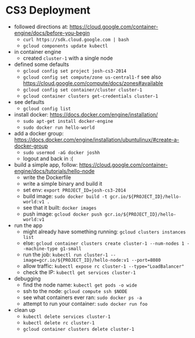# CS3 Deployment

* followed directions at:
https://cloud.google.com/container-engine/docs/before-you-begin
  * `curl https://sdk.cloud.google.com | bash`
  * `gcloud components update kubectl`
* in container engine
  * created `cluster-1` with a single node
* defined some defaults
  * `gcloud config set project josh-cs3-2014`
  * `gcloud config set compute/zone us-central1-f` see also
    https://cloud.google.com/compute/docs/zones#available
  * `gcloud config set container/cluster cluster-1`
  * `gcloud container clusters get-credentials cluster-1`
* see defaults
  * `gcloud config list`
* install docker: https://docs.docker.com/engine/installation/
  * `sudo apt-get install docker-engine`
  * `sudo docker run hello-world`
* add a docker group:
  https://docs.docker.com/engine/installation/ubuntulinux/#create-a-docker-group
  * `sudo usermod -aG docker joshh`
  * logout and back in :(
* build a simple app, follow:
  https://cloud.google.com/container-engine/docs/tutorials/hello-node
  * write the Dockerfile
  * write a simple binary and build it
  * set env: `export PROJECT_ID=josh-cs3-2014`
  * build image: `sudo docker build -t gcr.io/${PROJECT_ID}/hello-world:v1 .`
  * see that it built: `docker images`
  * push image: `gcloud docker push gcr.io/${PROJECT_ID}/hello-world:v1`
* run the app
  * might already have something running: `gcloud clusters instances list`
  * else: `gcloud container clusters create cluster-1 --num-nodes 1 --machine-type g1-small`
  * run the job: `kubectl run cluster-1 --image=gcr.io/${PROJECT_ID}/hello-node:v1 --port=8080`
  * allow traffic: `kubectl expose rc cluster-1 --type="LoadBalancer"`
  * check the IP: `kubectl get services cluster-1`
* debugging
  * find the node name: `kubectl get pods -o wide`
  * ssh to the node: `gcloud compute ssh $NODE`
  * see what containers ever ran: `sudo docker ps -a`
  * attempt to run your container: `sudo docker run foo`
* clean up
  * `kubectl delete services cluster-1`
  * `kubectl delete rc cluster-1`
  * `gcloud container clusters delete cluster-1`
